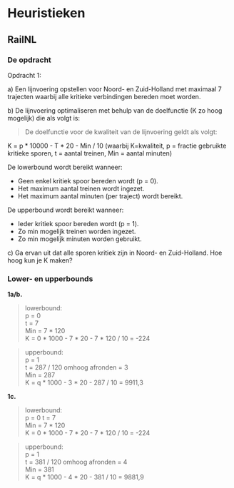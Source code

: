 # Heuristieken
## RailNL

### De opdracht

 
Opdracht 1:

a) Een lijnvoering opstellen voor Noord- en Zuid-Holland met maximaal 7 trajecten waarbij alle kritieke verbindingen bereden moet worden.

b) De lijnvoering optimaliseren met behulp van de doelfunctie (K zo hoog mogelijk) die als volgt is:

> De doelfunctie voor de kwaliteit van de lijnvoering geldt als volgt:

K = p * 10000 - T * 20 - Min / 10    (waarbij K=kwaliteit, p = fractie gebruikte kritieke sporen, t = aantal treinen, Min = aantal minuten)

De lowerbound wordt bereikt wanneer:
- Geen enkel kritiek spoor bereden wordt (p = 0).
- Het maximum aantal treinen wordt ingezet.
- Het maximum aantal minuten (per traject) wordt bereikt.

De upperbound wordt bereikt wanneer:
- Ieder kritiek spoor bereden wordt (p = 1).
- Zo min mogelijk treinen worden ingezet.
- Zo min mogelijk minuten worden gebruikt.

c) Ga ervan uit dat alle sporen kritiek zijn in Noord- en Zuid-Holland. Hoe hoog kun je K maken?

 
### Lower- en upperbounds
  
**1a/b.** 
> lowerbound:  
p = 0    
t = 7  
Min = 7 * 120   
K = 0 * 1000 - 7 * 20 - 7 * 120 / 10 = -224       
        
> upperbound:      
p = 1      
t = 287 / 120 omhoog afronden = 3        
Min = 287       
K = q * 1000 - 3 * 20 - 287 / 10 = 9911,3  
       
**1c.**  
> lowerbound:  
p = 0
t = 7  
Min = 7 * 120   
K = 0 * 1000 - 7 * 20 - 7 * 120 / 10 = -224  

> upperbound:      
p = 1      
t = 381 / 120 omhoog afronden = 4       
Min = 381       
K = q * 1000 - 4 * 20 - 381 / 10 = 9881,9  

